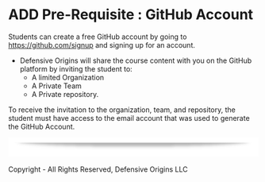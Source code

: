 
# ADD Pre-Requisite : GitHub Account

Students can create a free GitHub account by going to https://github.com/signup and signing up for an account.  

* Defensive Origins will share the course content with you on the GitHub platform by inviting the student to:
  * A limited Organization
  * A Private Team
  * A Private repository.

To receive the invitation to the organization, team, and repository, the student must have access to the email account that was used to generate the GitHub Account.

![div2]

Copyright - All Rights Reserved, Defensive Origins LLC



  [Div1]: ../images/div1.png
  [Div2]: ../images/div2.png
  [DO]: https://www.defensiveorigins.com
  [DOAZLab]: https://www.doazlab.com
  [DOAZLab-Github]: https://github.com/DefensiveOrigins/DO-LAB
  [DOTraining]: https://training.defensiveorigins.com
  [DORegister]: https://defensiveorigins.com/first-to-know/
  [DOAboutUs]: https://defensiveorigins.com/about-us
  [WWHF]: https://wildwesthackinfest.com/
  [1]: https://defensiveorigins.com/
  [2]: https://wildwesthackinfest.com/training/
  [DOImage]:Z-images/do_darkbackground.jpg
 [Cheat-Sheets]:9-Others/Cheatsheets/
 [Survey]:https://forms.office.com/Pages/ResponsePage.aspx?id=ezi0P6h7Wky98F15YOOzAxFXFOo3MeNFpviudN0SuLhUMDNCT1NYWk5QWjlHUkMyMVhJVjFJTjhQMy4u
